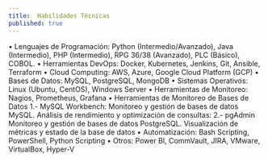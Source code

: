 ```yaml
---
title:  Habilidades Técnicas
published: true
---
```


 • Lenguajes de Programación: Python (Intermedio/Avanzado), Java (Intermedio), PHP (Intermedio), RPG 36/38 (Avanzado), PLC (Básico), COBOL.
 • Herramientas DevOps: Docker, Kubernetes, Jenkins, Git, Ansible, Terraform
 • Cloud Computing: AWS, Azure, Google Cloud Platform (GCP)
 • Bases de Datos: MySQL, PostgreSQL, MongoDB
 • Sistemas Operativos: Linux (Ubuntu, CentOS), Windows Server
 • Herramientas de Monitoreo: Nagios, Prometheus, Grafana
 • Herramientas de Monitoreo de Bases de Datos
    1.- MySQL Workbench: Monitoreo y gestión de bases de datos MySQL.
        Análisis de rendimiento y optimización de consultas: 
    2.- pgAdmin
       Monitoreo y gestión de bases de datos PostgreSQL.
       Visualización de métricas y estado de la base de datos
 • Automatización: Bash Scripting, PowerShell, Python Scripting
 • Otros: Power BI, CommVault, JIRA, VMware, VirtualBox, Hyper-V
